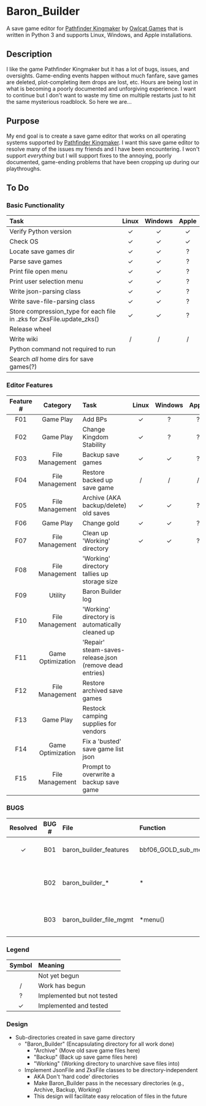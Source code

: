 # Baron_Builder

A save game editor for [Pathfinder Kingmaker](https://en.wikipedia.org/wiki/Pathfinder:_Kingmaker) by [Owlcat Games](https://owlcatgames.com/) that is written in Python 3 and supports Linux, Windows, and Apple installations.

## Description

I like the game Pathfinder Kingmaker but it has a lot of bugs, issues, and oversights.  Game-ending events happen without much fanfare, save games are deleted, plot-completing item drops are lost, etc.  Hours are being lost in what is becoming a poorly documented and unforgiving experience.  I want to continue but I don't want to waste my time on multiple restarts just to hit the same mysterious roadblock.  So here we are...

## Purpose

My end goal is to create a save game editor that works on all operating systems supported by [Pathfinder Kingmaker](https://en.wikipedia.org/wiki/Pathfinder:_Kingmaker).  I want this save game editor to resolve many of the issues my friends and I have been encountering.  I won't support _everything_ but I will support fixes to the annoying, poorly documented, game-ending problems that have been cropping up during our playthroughs.

## To Do

### Basic Functionality

| Task | Linux | Windows | Apple |
| :--- | :---: | :-----: | :---: |
| Verify Python version | ✓ | ✓ | ✓ |
| Check OS | ✓ | ✓ | ✓ |
| Locate save games dir | ✓ | ✓ | ? |
| Parse save games | ✓ | ✓ | ? |
| Print file open menu | ✓ | ✓ | ? |
| Print user selection menu | ✓ | ✓ | ? |
| Write json-parsing class | ✓ | ✓ | ? |
| Write save-file-parsing class | ✓ | ✓ | ? |
| Store compression_type for each file in .zks for ZksFile.update_zks() | ✓ | ✓ | ? |
| Release wheel | | | |
| Write wiki | / | / | / |
| Python command not required to run | | | |
| Search _all_ home dirs for save games(?) | | | |

### Editor Features 

| Feature # | Category          | Task | Linux | Windows | Apple |
| :-------: | :---------------: | :--- | :---: | :-----: | :---: |
| F01       | Game Play         | Add BPs | ✓ | ? | ? |
| F02       | Game Play         | Change Kingdom Stability | ✓ | ? | ? |
| F03       | File Management   | Backup save games | ✓ | ✓ | ? |
| F04       | File Management   | Restore backed up save game | / | / | / |
| F05       | File Management   | Archive (AKA backup/delete) old saves | ✓ | ✓ | ? |
| F06       | Game Play         | Change gold | ✓ | ✓ | ? |
| F07       | File Management   | Clean up 'Working' directory | ✓ | ✓ | ? |
| F08       | File Management   | 'Working' directory tallies up storage size | | | |
| F09       | Utility           | Baron Builder log | | | |
| F10       | File Management   | 'Working' directory is automatically cleaned up | | | |
| F11       | Game Optimization | 'Repair' steam-saves-release.json (remove dead entries) | | | |
| F12       | File Management   | Restore archived save games | | | |
| F13       | Game Play         | Restock camping supplies for vendors | | | |
| F14       | Game Optimization | Fix a 'busted' save game list json | | | |
| F15       | File Management   | Prompt to overwrite a backup save game | | | |

### BUGS

| Resolved | BUG # | File | Function | Details |
| :------: | :---: | :--- | :------- | :------ |
| ✓ | B01 | baron_builder_features | bbf06_GOLD_sub_menu | Menu allows default gold to exceed max macro |
|   | B02 | baron_builder_* | * | Refactor all functions to raise Exception for failure/error and capture/silence/interpret in baron_builder.py |
|   | B03 | baron_builder_file_mgmt | *menu() | Refactor top level menus to accomplish input validation once, at the highest appropriate level |

### Legend

| Symbol | Meaning |
| :----: | :------ |
| | Not yet begun |
| / | Work has begun |
| ? | Implemented but not tested |
| ✓ | Implemented and tested |

### Design

* Sub-directories created in save game directory
	* "Baron_Builder" (Encapsulating directory for all work done)
		* "Archive" (Move old save game files here)
		* "Backup" (Back up save game files here)
		* "Working" (Working directory to unarchive save files into)
	* Implement JsonFile and ZksFile classes to be directory-independent
		* AKA Don't 'hard code' directories
		* Make Baron_Builder pass in the necessary directories (e.g., Archive, Backup, Working)
		* This design will facilitate easy relocation of files in the future
